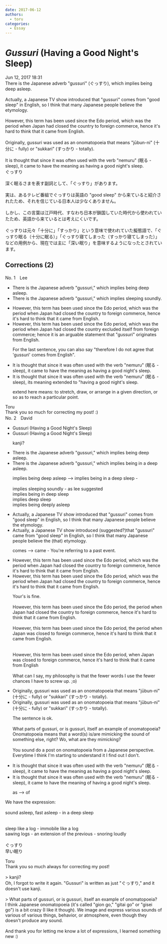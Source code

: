 ```yaml
---
date: 2017-06-12
authors:
  - toru
categories:
  - Essay
---
```


<h1 id="subject_show"><strong><em>Gussuri</strong></em> (Having a Good Night's Sleep)</h1>
<div class="date">Jun 12, 2017 18:31</div>
<div id="post"><div id="body_show_ori">
There is the Japanese adverb "gussuri" (ぐっすり), which implies being deep asleep.<br/><br/>Actually, a Japanese TV show introduced that "gussuri" comes from "good sleep" in English, so I think that many Japanese people believe the etymology.<br/><br/>However, this term has been used since the Edo period, which was the period when Japan had closed the country to foreign commerce, hence it's hard to think that it came from English.<br/><br/>Originally, gussuri was used as an onomatopoeia that means "jūbun-ni" (十分に - fully) or "sukkari" (すっかり - totally).<br/><br/>It is thought that since it was often used with the verb "nemuru" (眠る - sleep), it came to have the meaning as having a good night's sleep.
</div></div>

<!-- more -->

<div id="post_ja"><div id="body_show_mo">
ぐっすり<br/><br/>深く眠るさまを表す副詞として、「ぐっすり」があります。<br/><br/>実は、あるテレビ番組でぐっすりは英語の "good sleep" から来ていると紹介されたため、それを信じている日本人は少なくありません。<br/><br/>しかし、この言葉は江戸時代、すなわち日本が鎖国していた時代から使われていたため、英語から来ているとは考えにくいです。<br/><br/>ぐっすりは元々「十分に」「すっかり」という意味で使われていた擬態語で、「ぐっすり眠る（十分に眠る）」「ぐっすり寝てしまった（すっかり寝てしまった）」などの用例から、現在では主に「深い眠り」を意味するようになったとされています。
</div></div>

## Corrections (2)
<div id="block"><div class="first_name"> No. 1　<span class="just_name">Lee</span></div><div id="block2">
<ul class="correction_field">
<li class="incorrect">There is the Japanese adverb "gussuri," which implies being deep asleep.</li>
<li class="corrected correct">
There is the Japanese adverb "gussuri," which implies <span class="f_blue">sleeping soundly</span>.
</li>
</ul>
<ul class="correction_field">
<li class="incorrect">However, this term has been used since the Edo period, which was the period when Japan had closed the country to foreign commerce, hence it's hard to think that it came from English.</li>
<li class="corrected correct">
However, this term has been used since the Edo period, <span class="sline">which was the period </span>when <span class="sline">Japan had closed</span> the country <span class="f_blue">excluded itself from</span> foreign commerce; hence it is <span class="f_blue">an arguable statement </span>that "gussuri" <span class="f_blue">originates</span> from English.
<p class="correction_comment">For the last sentence, you can also say "therefore I do not agree that 'gussuri' comes from English".</p>
</li>
</ul>
<ul class="correction_field">
<li class="incorrect">It is thought that since it was often used with the verb "nemuru" (眠る - sleep), it came to have the meaning as having a good night's sleep.</li>
<li class="corrected correct">
It is thought that since it was often used with the verb "nemuru" (眠る - sleep), its meaning<span class="f_blue"> extended to</span> "having a good night's sleep.
<p class="correction_comment">extend here means: to stretch, draw, or arrange in a given direction, or so as to reach a particular point.</p>
</li>
</ul>
</div><div class="name"><span class="just_name">Toru</span><br>
Thank you so much for correcting my post! :)
</div>
</div>
<div id="block"><div class="first_name"> No. 2　<span class="just_name">David</span></div><div id="block2">
<ul class="correction_field">
<li class="incorrect">Gussuri (Having a Good Night's Sleep)</li>
<li class="corrected correct">
Gussuri (Having a Good Night's Sleep)
<p class="correction_comment">kanji?</p>
</li>
</ul>
<ul class="correction_field">
<li class="incorrect">There is the Japanese adverb "gussuri," which implies being deep asleep.</li>
<li class="corrected correct">
There is the Japanese adverb "gussuri," which implies being in a deep asleep.
<p class="correction_comment">implies being deep asleep --&gt; implies being in a deep sleep - <br/><br/>implies sleeping soundly - as lee suggested<br/>implies being in deep sleep<br/>implies deep sleep<br/>implies being deeply asleep</p>
</li>
</ul>
<ul class="correction_field">
<li class="incorrect">Actually, a Japanese TV show introduced that "gussuri" comes from "good sleep" in English, so I think that many Japanese people believe the etymology.</li>
<li class="corrected correct">
Actually, a Japanese TV show introduced (suggested?)that "gussuri" came from "good sleep" in English, so I think that many Japanese people believe the (that) etymology.
<p class="correction_comment">comes --&gt; came - You're referring to a past event.</p>
</li>
</ul>
<ul class="correction_field">
<li class="incorrect">However, this term has been used since the Edo period, which was the period when Japan had closed the country to foreign commerce, hence it's hard to think that it came from English.</li>
<li class="corrected correct">
However, this term has been used since the Edo period, which was the period when Japan had closed the country to foreign commerce, hence it's hard to think that it came from English.
<p class="correction_comment">Your's is fine. <br/><br/>However, this term has been used since the Edo period, the period when Japan had closed the country to foreign commerce, hence it's hard to think that it came from English.<br/><br/>However, this term has been used since the Edo period, the period when Japan was closed to foreign commerce, hence it's hard to think that it came from English.<br/><br/><br/>However, this term has been used since the Edo period, when Japan was closed to foreign commerce, hence it's hard to think that it came from English<br/><br/>What can I say, my philosophy is that the fewer words I use the fewer chances I have to screw up. ;o)</p>
</li>
</ul>
<ul class="correction_field">
<li class="incorrect">Originally, gussuri was used as an onomatopoeia that means "jūbun-ni" (十分に - fully) or "sukkari" (すっかり - totally).</li>
<li class="corrected correct">
Originally, gussuri was used as an onomatopoeia that means "jūbun-ni" (十分に - fully) or "sukkari" (すっかり - totally).
<p class="correction_comment">The sentence is ok.<br/><br/>What parts of gussuri, or is gussuri, itself an example of onomatopoeia? Onomatopoeia means that a word(s) is/are mimicking the sound of something else, right? Wo, what are they mimicking?<br/><br/>You sound do a post on onomatopoeia from a Japanese perspective. Everytime I think I'm starting to understand it I find out I don't.</p>
</li>
</ul>
<ul class="correction_field">
<li class="incorrect">It is thought that since it was often used with the verb "nemuru" (眠る - sleep), it came to have the meaning as having a good night's sleep.</li>
<li class="corrected correct">
It is thought that since it was often used with the verb "nemuru" (眠る - sleep), it came to have the meaning of having a good night's sleep.
<p class="correction_comment">as --&gt; of</p>
</li>
</ul>
<p class="comment_small">
 We have the expression:
 <br/>
 <br/>
 sound asleep, fast asleep - in a deep sleep
 <br/>
 <br/>
 <br/>
 sleep like a log - immobile like a log
 <br/>
 sawing logs - an extension of the previous - snoring loudly
 <br/>
 <br/>
 ぐっすり
 <br/>
 早い眠り
 <br/>
</p>

</div><div class="name"><span class="just_name">Toru</span><br>
Thank you so much always for correcting my post!<br/><br/>&gt; kanji?<br/>Oh, I forgot to write it again. "Gussuri" is written as just "ぐっすり," and it doesn't use kanji.<br/><br/>&gt; What parts of gussuri, or is gussuri, itself an example of onomatopoeia? <br/>I think Japanese onomatopoeia (it's called "gion go," "gitai go" or "gisei go") is a bit crazy (I like it though). We image and express various sounds of various of various things, behavior, or atmosphere, even though they doesn't produce any sound.<br/><br/>And thank you for letting me know a lot of expressions, I learned something new :)
</div>
</div>
